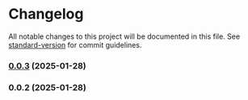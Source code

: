 # Changelog

All notable changes to this project will be documented in this file. See [standard-version](https://github.com/conventional-changelog/standard-version) for commit guidelines.

### [0.0.3](https://github.com/doeixd/create-infinite-resource-solid/compare/v0.0.2...v0.0.3) (2025-01-28)

### 0.0.2 (2025-01-28)
